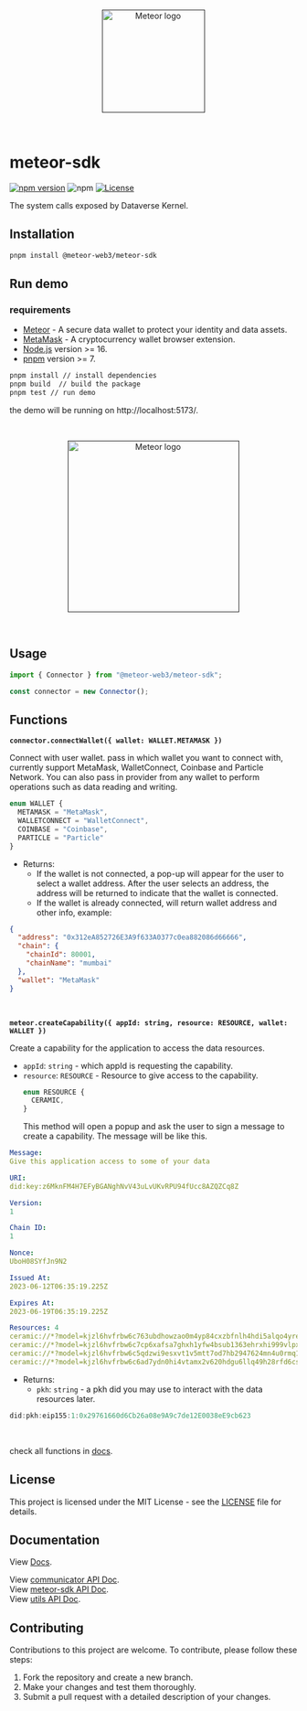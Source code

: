 <br/>
<p align="center">
<a href=" " target="_blank">
<img src="https://avatars.githubusercontent.com/u/118692557?s=200&v=4" width="180" alt="Meteor logo">
</a >
</p >
<br/>

# meteor-sdk

[![npm version](https://img.shields.io/npm/v/@meteor-web3/meteor-sdk.svg)](https://www.npmjs.com/package/@meteor-web3/meteor-sdk)
![npm](https://img.shields.io/npm/dw/@meteor-web3/meteor-sdk)
[![License](https://img.shields.io/npm/l/@meteor-web3/meteor-sdk.svg)](https://github.com/meteor-web3/meteor-sdk/blob/main/LICENSE.md)

The system calls exposed by Dataverse Kernel.

## Installation

```bash
pnpm install @meteor-web3/meteor-sdk
```

## Run demo

### requirements

- [Meteor](https://chrome.google.com/webstore/detail/meteor/kcigpjcafekokoclamfendmaapcljead) -
  A secure data wallet to protect your identity and data assets.
- [MetaMask](https://chrome.google.com/webstore/detail/metamask/nkbihfbeogaeaoehlefnkodbefgpgknn) -
  A cryptocurrency wallet browser extension.
- [Node.js](https://nodejs.org/en/) version >= 16.
- [pnpm](https://pnpm.io/) version >= 7.

```bash
pnpm install // install dependencies
pnpm build  // build the package
pnpm test // run demo
```

the demo will be running on http://localhost:5173/.

<br/>
<p align="center">
<a href=" " target="_blank">
<img src="https://s2.loli.net/2024/01/26/KpoReCAIN9hPrtu.png" width="300" alt="Meteor logo">
</a >
</p >
<br/>

## Usage

```typescript
import { Connector } from "@meteor-web3/meteor-sdk";

const connector = new Connector();
```

## Functions

**`connector.connectWallet({ wallet: WALLET.METAMASK })`**

Connect with user wallet. pass in which wallet you want to connect with,
currently support MetaMask, WalletConnect, Coinbase and Particle Network.
You can also pass in provider from any wallet to perform operations such 
as data reading and writing.

```ts
enum WALLET {
  METAMASK = "MetaMask",
  WALLETCONNECT = "WalletConnect",
  COINBASE = "Coinbase",
  PARTICLE = "Particle"
}
```

- Returns:
  - If the wallet is not connected, a pop-up will appear for the user to select
    a wallet address. After the user selects an address, the address will be
    returned to indicate that the wallet is connected.
  - If the wallet is already connected, will return wallet address and other
    info, example:

```json
{
  "address": "0x312eA852726E3A9f633A0377c0ea882086d66666",
  "chain": {
    "chainId": 80001,
    "chainName": "mumbai"
  },
  "wallet": "MetaMask"
}
```

<br>

**`meteor.createCapability({ appId: string, resource: RESOURCE, wallet: WALLET })`**

Create a capability for the application to access the data resources.

- `appId`: `string` - which appId is requesting the capability.
- `resource`: `RESOURCE` - Resource to give access to the capability.
  ```js
  enum RESOURCE {
    CERAMIC,
  }
  ```
  This method will open a popup and ask the user to sign a message to create a
  capability. The message will be like this.

```yaml
Message:
Give this application access to some of your data

URI:
did:key:z6MknFM4H7EFyBGANghNvV43uLvUKvRPU94fUcc8AZQZCq8Z

Version:
1

Chain ID:
1

Nonce:
UboH08SYfJn9N2

Issued At:
2023-06-12T06:35:19.225Z

Expires At:
2023-06-19T06:35:19.225Z

Resources: 4
ceramic://*?model=kjzl6hvfrbw6c763ubdhowzao0m4yp84cxzbfnlh4hdi5alqo4yrebmc0qpjdi5
ceramic://*?model=kjzl6hvfrbw6c7cp6xafsa7ghxh1yfw4bsub1363ehrxhi999vlpxny9k69uoxz
ceramic://*?model=kjzl6hvfrbw6c5qdzwi9esxvt1v5mtt7od7hb2947624mn4u0rmq1rh9anjcnxx
ceramic://*?model=kjzl6hvfrbw6c6ad7ydn0hi4vtamx2v620hdgu6llq49h28rfd6cs02g3cmn9za
```

- Returns:
  - `pkh`: `string` - a pkh did you may use to interact with the data resources
    later.

```js
did:pkh:eip155:1:0x29761660d6Cb26a08e9A9c7de12E0038eE9cb623
```

<br>

check all functions in [docs](https://docs.meteor.computer/sdk/apis).

## License

This project is licensed under the MIT License - see the [LICENSE](LICENSE.md)
file for details.

## Documentation

View [Docs](https://docs.meteor.computer/).  

View [communicator API Doc](https://meteor-web3.github.io/meteor-sdk/communicator/index.html).  
View [meteor-sdk API Doc](https://meteor-web3.github.io/meteor-sdk/connector/index.html).  
View [utils API Doc](https://meteor-web3.github.io/meteor-sdk/utils/index.html).  

## Contributing

Contributions to this project are welcome. To contribute, please follow these
steps:

1. Fork the repository and create a new branch.
2. Make your changes and test them thoroughly.
3. Submit a pull request with a detailed description of your changes.
